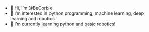 - 👋 Hi, I’m @BeCorbie
- 👀 I’m interested in python programming, machine learning, deep learning and robotics
- 🌱 I’m currently learning python and basic robotics!


<!---
BeCorbie/BeCorbie is a ✨ special ✨ repository because its `README.md` (this file) appears on your GitHub profile.
You can click the Preview link to take a look at your changes.
--->
